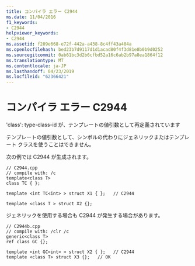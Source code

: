 ```yaml
---
title: コンパイラ エラー C2944
ms.date: 11/04/2016
f1_keywords:
- C2944
helpviewer_keywords:
- C2944
ms.assetid: f209e668-e72f-442a-a438-8c4ff43a404a
ms.openlocfilehash: bed23b7d9117d1d1acad80f4f3d81e8b0b9d0252
ms.sourcegitcommit: 0ab61bc3d2b6cfbd52a16c6ab2b97a8ea1864f12
ms.translationtype: MT
ms.contentlocale: ja-JP
ms.lasthandoff: 04/23/2019
ms.locfileid: "62366421"
---
```

# <a name="compiler-error-c2944"></a>コンパイラ エラー C2944

'class': type-class-id が、テンプレートの値引数として再定義されています

テンプレートの値引数として、シンボルの代わりにジェネリックまたはテンプレート クラスを使うことはできません。

次の例では C2944 が生成されます。

```
// C2944.cpp
// compile with: /c
template<class T>
class TC { };

template <int TC<int> > struct X1 { };   // C2944

template <class T > struct X2 {};
```

ジェネリックを使用する場合も C2944 が発生する場合があります。

```
// C2944b.cpp
// compile with: /clr /c
generic<class T>
ref class GC {};

template <int GC<int> > struct X2 { };   // C2944
template <class T> struct X3 {};   // OK
```